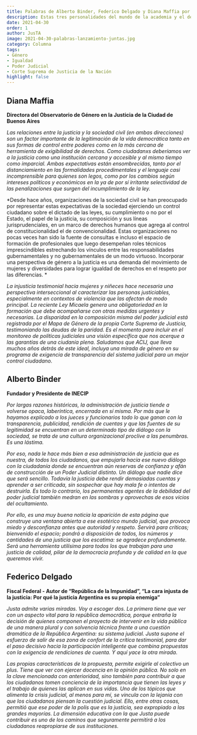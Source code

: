 ```yaml
---
title: Palabras de Alberto Binder, Federico Delgado y Diana Maffia por el lanzamiento de JusTA
description: Estas tres personalidades del mundo de la academia y el derecho dan su mirada sobre los desafíos de nuestra justicia y lo que JusTA puede aportar a este debate
date: 2021-04-30
order: 1
author: JusTA
image: 2021-04-30-palabras-lanzamiento-juntas.jpg
category: Columna
tags:
- Género
- Igualdad
- Poder Judicial
- Corte Suprema de Justicia de la Nación
highlight: false
---
```


## Diana Maffia
**Directora del Observatorio de Género en la Justicia de la Ciudad de Buenos Aires**

*Las relaciones entre la justicia y la sociedad civil (en ambas direcciones) son un factor importante de la legitimación de la vida democrática tanto en sus formas de control entre poderes como en la más cercana de herramienta de exigibilidad de derechos. Como ciudadanxs deberíamos ver a la justicia como una institución cercana y accesible y al mismo tiempo como imparcial. Ambas expectativas están ensombrecidas, tanto por el distanciamiento en las formalidades procedimentales y el lenguaje casi incomprensible para quienes son legos, como por los cambios según intereses políticos y económicos en la ya de por sí irritante selectividad de las penalizaciones que surgen del incumplimiento de la ley.*

*Desde hace años, organizaciones de la sociedad civil se han preocupado por representar estas expectativas de la sociedad ejerciendo un control ciudadano sobre el dictado de las leyes, su cumplimiento o no por el Estado, el papel de la justicia, su composición y sus líneas jurisprudenciales, en un marco de derechos humanos que agrega al control de constitucionalidad el de convencionalidad. Estas organizaciones no pocas veces han sido la fuente de consultas e incluso el espacio de formación de profesionales que luego desempeñan roles técnicos imprescindibles estrechando los vínculos entre las responsabilidades gubernamentales y no gubernamentales de un modo virtuoso.
Incorporar una perspectiva de género a la justicia es una demanda del movimiento de mujeres y diversidades para lograr igualdad de derechos en el respeto por las diferencias. *

*La injusticia testimonial hacia mujeres y niñeces hace necesaria una perspectiva interseccional al caracterizar las personas justiciables, especialmente en contextos de violencia que las afectan de modo principal. La reciente Ley Micaela genera una obligatoriedad en la formación que debe acompañarse con otras medidas urgentes y necesarias. La disparidad en la composición misma del poder judicial está registrada por el Mapa de Género de la propia Corte Suprema de Justicia, testimoniando las deudas de la paridad. Es el momento para incluir en el monitoreo de políticas judiciales una visión específica que nos acerque a las garantías de una ciudanía plena. Saludamos que ACIJ, que lleva muchos años detrás de este ideal, incluya una mirada de género en su programa de exigencia de transparencia del sistema judicial para un mejor control ciudadano.*

## Alberto Binder 
**Fundador y Presidente de INECIP**

*Por largas razones históricas, la administración de justicia tiende a volverse opaca, laberíntica, encerrada en sí misma. Por más que le hayamos explicado a los jueces y funcionarios todo lo que ganan con la transparencia, publicidad, rendición de cuentas y que las fuentes de su legitimidad se encuentran en un determinado tipo de diálogo con la sociedad, se trata de una cultura organizacional proclive a las penumbras. Es una lástima.* 

*Por eso, nada le hace más bien a esa administración de justicia que es nuestra, de todos los ciudadanos, que empujarla hacia ese nuevo diálogo con la ciudadanía donde se encuentran aún reservas de confianza y afán de construcción de un Poder Judicial distinto. Un diálogo que nadie dice que será sencillo. Todavía la justicia debe rendir demasiadas cuentas y aprender a ser criticada, sin sospechar que hay mala fe o intentos de destruirla. Es todo lo contrario, los permanentes agentes de la debilidad del poder judicial también medran en las sombras y aprovechas de esos vicios del ocultamiento.*

*Por ello, es una muy buena noticia la aparición de esta página que construye una ventana abierta a ese esotérico mundo judicial, que provoca miedo y desconfianza antes que autoridad y respeto. Servirá para críticas; bienvenido el espacio; pondrá a disposición de todos, los números y cantidades de una justicia que los escatima: se agradece profundamente. Será una herramienta utilísima para todos los que trabajan para una justicia de calidad, pilar de la democracia profunda y de calidad en la que queremos vivir.*




## Federico Delgado 
**Fiscal Federal - Autor de “República de la Impunidad”, “La cara injusta de la justicia: Por qué la justicia Argentina es su propia enemiga”**

*Justa admite varias miradas. Voy a escoger dos. La primera tiene que ver con un aspecto vital para la república democrática, porque entraña la decisión de quienes componen el proyecto de intervenir en la vida pública de una manera plural y con solvencia técnica frente a una cuestión dramática de la República Argentina: su sistema judicial. Justa supone el esfuerzo de salir de esa zona de confort de la crítica testimonial, para dar el paso decisivo hacia la participación inteligente que combina propuestas con la exigencia de rendiciones de cuenta. Y aquí yace la otra mirada.*

*Las propias características de la propuesta, permite exigirle al colectivo un plus. Tiene que ver con ejercer docencia en la opinión pública. No solo en la clave mencionada con anterioridad, sino también para contribuir a que los ciudadanos tomen conciencia de la importancia que tienen las leyes y el trabajo de quienes las aplican en sus vidas. Uno de los tópicos que alimenta la crisis judicial, al menos para mí, se vincula con la lejanía con que los ciudadanos piensan la cuestión judicial. Ello, entre otras cosas, permitió que ese poder de la polis que es la justicia, sea expropiado a las grandes mayorías. La dimensión educativa con la que Justa puede contribuir es uno de los caminos que seguramente permitirá a los ciudadanos reapropiarse de sus instituciones.*
